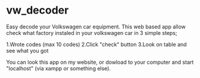 # vw_decoder
Easy decode your Volkswagen car equipment.
This web based app allow check what factory instaled in your volkswagen car in 3 simple steps;

1.Wrote codes (max 10 codes)
2.Click "check" button
3.Look on table and see what you got

You can look this app on my website, or dowload to your computer and start "localhost" (via xampp or something else).
